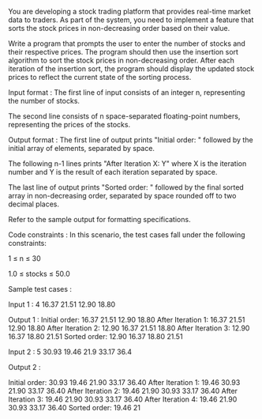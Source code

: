 You are developing a stock trading platform that provides real-time market data to traders. As part of the system, you need to implement a feature that sorts the stock prices in non-decreasing order based on their value.



Write a program that prompts the user to enter the number of stocks and their respective prices. The program should then use the insertion sort algorithm to sort the stock prices in non-decreasing order. After each iteration of the insertion sort, the program should display the updated stock prices to reflect the current state of the sorting process.

Input format :
The first line of input consists of an integer n, representing the number of stocks.

The second line consists of n space-separated floating-point numbers, representing the prices of the stocks.

Output format :
The first line of output prints "Initial order: " followed by the initial array of elements, separated by space.

The following n-1 lines prints "After Iteration X: Y" where X is the iteration number and Y is the result of each iteration separated by space.

The last line of output prints "Sorted order: " followed by the final sorted array in non-decreasing order, separated by space rounded off to two decimal places.



Refer to the sample output for formatting specifications.

Code constraints :
In this scenario, the test cases fall under the following constraints:

1 ≤ n ≤ 30

1.0 ≤ stocks ≤ 50.0

Sample test cases :

Input 1 :
4
16.37 21.51 12.90 18.80

Output 1 :
Initial order: 16.37 21.51 12.90 18.80 
After Iteration 1: 16.37 21.51 12.90 18.80 
After Iteration 2: 12.90 16.37 21.51 18.80 
After Iteration 3: 12.90 16.37 18.80 21.51 
Sorted order: 12.90 16.37 18.80 21.51 

Input 2 :
5
30.93 19.46 21.9 33.17 36.4

Output 2 :

Initial order: 30.93 19.46 21.90 33.17 36.40 
After Iteration 1: 19.46 30.93 21.90 33.17 36.40 
After Iteration 2: 19.46 21.90 30.93 33.17 36.40 
After Iteration 3: 19.46 21.90 30.93 33.17 36.40 
After Iteration 4: 19.46 21.90 30.93 33.17 36.40 
Sorted order: 19.46 21

